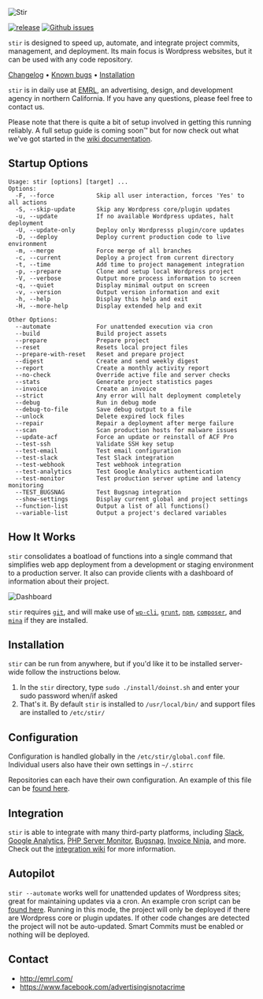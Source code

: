 ﻿﻿![Stir](https://raw.githubusercontent.com/EMRL/stir/master/img/logo.png)

[![release](https://img.shields.io/github/v/release/emrl/stir?sort=semver)](https://github.com/EMRL/stir/releases/latest)
[![Github issues](https://img.shields.io/github/issues/emrl/stir)](https://github.com/EMRL/stir/issues)

`stir` is designed to speed up, automate, and integrate project commits, management, and deployment. Its main focus is Wordpress websites, but it can be used with any code repository. 

[Changelog](https://github.com/EMRL/stir/blob/master/CHANGELOG.md) &bull; [Known bugs](https://github.com/EMRL/stir/issues?q=is%3Aopen+is%3Aissue+label%3Abug) &bull; [Installation](https://github.com/EMRL/stir/wiki)

`stir` is in daily use at [EMRL](http://emrl.com), an advertising, design, and development agency in northern California. If you have any questions, please feel free to contact us.

Please note that there is quite a bit of setup involved in getting this running reliably. A full setup guide is coming soon™ but for now check out what we've got started in the [wiki documentation](https://github.com/EMRL/stir/wiki).

## Startup Options

```
Usage: stir [options] [target] ...
Options:
  -F, --force            Skip all user interaction, forces 'Yes' to all actions
  -S, --skip-update      Skip any Wordpress core/plugin updates
  -u, --update           If no available Wordpress updates, halt deployment
  -U, --update-only      Deploy only Wordpresss plugin/core updates
  -D, --deploy           Deploy current production code to live environment
  -m, --merge            Force merge of all branches
  -c, --current          Deploy a project from current directory          
  -t, --time             Add time to project management integration
  -p, --prepare          Clone and setup local Wordpress project
  -V, --verbose          Output more process information to screen
  -q, --quiet            Display minimal output on screen
  -v, --version          Output version information and exit
  -h, --help             Display this help and exit
  -H, --more-help        Display extended help and exit

Other Options:
  --automate             For unattended execution via cron
  --build                Build project assets
  --prepare              Prepare project
  --reset                Resets local project files
  --prepare-with-reset   Reset and prepare project
  --digest               Create and send weekly digest
  --report               Create a monthly activity report
  --no-check             Override active file and server checks
  --stats                Generate project statistics pages
  --invoice              Create an invoice
  --strict               Any error will halt deployment completely
  --debug                Run in debug mode
  --debug-to-file        Save debug output to a file
  --unlock               Delete expired lock files
  --repair               Repair a deployment after merge failure
  --scan                 Scan production hosts for malware issues
  --update-acf           Force an update or reinstall of ACF Pro
  --test-ssh             Validate SSH key setup
  --test-email           Test email configuration
  --test-slack           Test Slack integration
  --test-webhook         Test webhook integration  
  --test-analytics       Test Google Analytics authentication
  --test-monitor         Test production server uptime and latency monitoring
  --TEST_BUGSNAG         Test Bugsnag integration
  --show-settings        Display current global and project settings
  --function-list        Output a list of all functions()
  --variable-list        Output a project's declared variables
```

## How It Works

`stir` consolidates a boatload of functions into a single command that simplifies web app deployment from a development or staging environment to a production server. It also can provide clients with a dashboard of information about their project.

![Dashboard](https://raw.githubusercontent.com/EMRL/stir/master/img/dashboard.png)

`stir` requires [`git`](https://git-scm.com/), and will make use of [`wp-cli`](http://wp-cli.org/), [`grunt`](http://gruntjs.com/), [`npm`](https://www.npmjs.com/), [`composer`](https://getcomposer.org/), and  [`mina`](http://nadarei.co/mina/) if they are installed.

## Installation

`stir` can be run from anywhere, but if you'd like it to be installed server-wide follow the instructions below. 

1. In the `stir` directory, type `sudo ./install/doinst.sh` and enter your sudo password when/if asked
2. That's it. By default `stir` is installed to `/usr/local/bin/` and support files are installed to `/etc/stir/`

## Configuration

Configuration is handled globally in the `/etc/stir/global.conf` file. Individual users also have their own settings in `~/.stirrc`

Repositories can each have their own configuration. An example of this file can be [found here](https://github.com/EMRL/stir/blob/master/etc/stir-global.conf).

## Integration

`stir` is able to integrate with many third-party platforms, including [Slack](https://slack.com), [Google Analytics](https://google.com/analytics/), [PHP Server Monitor](https://phpservermonitor.org), [Bugsnag](https://bugsnag.com), [Invoice Ninja](https://invoiceninja.com), and more. Check out the [integration wiki](https://github.com/EMRL/stir/wiki/Integration) for more information.

## Autopilot

`stir --automate` works well for unattended updates of Wordpress sites; great for maintaining updates via a cron. An example cron script can be [found here](https://github.com/EMRL/stir/blob/master/etc/cron/stir.cron.example). Running in this mode, the project will only be deployed if there are Wordpress core or plugin updates. If other code changes are detected the project will not be auto-updated. Smart Commits must be enabled or nothing will be deployed.

## Contact

* <http://emrl.com/>
* <https://www.facebook.com/advertisingisnotacrime>
